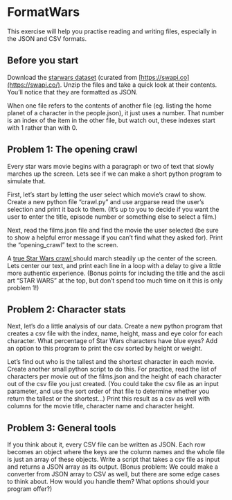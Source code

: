 


# FormatWars

This exercise will help you practise reading and writing files, especially in the JSON and CSV formats.


## Before you start

Download the [starwars dataset](swapi.zip) (curated from [https://swapi.co](https://swapi.co/).
Unzip the files and take a quick look at their contents.  You’ll notice that they are formatted as JSON.

When one file refers to the contents of another file (eg. listing the home planet of a character in the people.json), it just uses a number. That number is an index of the item in the other file, but watch out, these indexes start with 1 rather than with 0.


## Problem 1: The opening crawl

Every star wars movie begins with a paragraph or two of text that slowly marches up the screen. Lets see if we can make a short python program to simulate that.

First, let’s start by letting the user select which movie’s crawl to show. Create a new python file “crawl.py” and use argparse read the user’s selection and print it back to them. (It’s up to you to decide if you want the user to enter the title, episode number or something else to select a film.)

Next, read the films.json file and find the movie the user selected (be sure to show a helpful error message if you can’t find what they asked for). Print the “opening_crawl” text to the screen.

A [true Star Wars crawl ](https://www.youtube.com/watch?v=KDFqhXHD3yk)should march steadily up the center of the screen. Lets center our text, and print each line in a loop with a delay to give a little more authentic experience. (Bonus points for including the title and the ascii art “STAR WARS” at the top, but don’t spend too much time on it this is only problem 1!)


## Problem 2: Character stats

Next, let’s do a little analysis of our data. Create a new python program that creates a csv file with the index, name, height, mass and eye color for each character. What percentage of Star Wars characters have blue eyes? Add an option to this program to print the csv sorted by height or weight.

Let’s find out who is the tallest and the shortest character in each movie. Create another small python script to do this. For practice, read the list of characters per movie out of the films.json and the height of each character out of the csv file you just created. (You could take the csv file as an input parameter, and use the sort order of that file to determine whether you return the tallest or the shortest…) Print this result as a csv as well with columns for the movie title, character name and character height.


## Problem 3: General tools

If you think about it, every CSV file can be written as JSON. Each row becomes an object where the keys are the column names and the whole file is just an array of these objects. Write a script that takes a csv file as input and returns a JSON array as its output. (Bonus problem: We could make a converter from JSON array to CSV as well, but there are some edge cases to think about. How would you handle them? What options should your program offer?)

